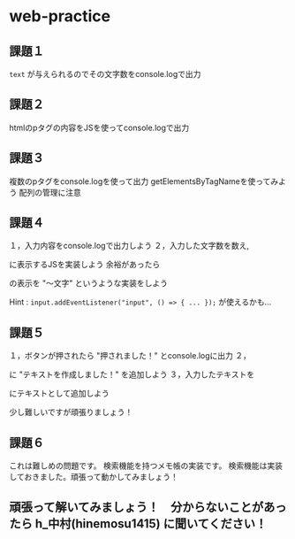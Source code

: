 # web-practice

## 課題１
`text` が与えられるのでその文字数をconsole.logで出力

## 課題２
htmlのpタグの内容をJSを使ってconsole.logで出力

## 課題３
複数のpタグをconsole.logを使って出力
getElementsByTagNameを使ってみよう
配列の管理に注意

## 課題４
１，入力内容をconsole.logで出力しよう
２，入力した文字数を数え,<p>に表示するJSを実装しよう
余裕があったら<p>の表示を "～文字" というような実装をしよう

 Hint : `input.addEventListener("input", () => { ... });` が使えるかも…

## 課題５
１，ボタンが押されたら "押されました！" とconsole.logに出力
２，<ul></ul>に "テキストを作成しました！" を追加しよう
３，入力したテキストを<ul></ul>にテキストとして追加しよう

少し難しいですが頑張りましょう！

## 課題６
これは難しめの問題です。
検索機能を持つメモ帳の実装です。
検索機能は実装しておきました。頑張って動かしてみましょう！


## 頑張って解いてみましょう！　分からないことがあったら h_中村(hinemosu1415) に聞いてください！


